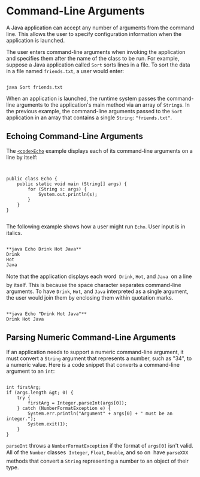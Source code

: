 
# Command-Line Arguments

A Java application can accept any number of arguments from the command line. This allows the user to specify configuration information when the application is launched.

The user enters command-line arguments when invoking the application and specifies them after the name of the class to be run. For example, suppose a Java application called `Sort` sorts lines in a file. To sort the data in a file named `friends.txt`, a user would enter:

```

java Sort friends.txt

```

When an application is launched, the runtime system passes the command-line arguments to the application's main method via an array of `String`s. In the previous example, the command-line arguments passed to the `Sort` application in an array that contains a single `String`: `"friends.txt"`.

## Echoing Command-Line Arguments

The 
[`<code>Echo`</code>](examples/Echo.java) example displays each of its command-line arguments on a line by itself:

```


public class Echo {
    public static void main (String[] args) {
        for (String s: args) {
            System.out.println(s);
        }
    }
}


```

The following example shows how a user might run `Echo`. User input is in italics.

```

**java Echo Drink Hot Java**
Drink
Hot
Java

```

Note that the application displays each word &#151; `Drink`, `Hot`, and `Java` &#151; on a line by itself. This is because the space character separates command-line arguments. To have `Drink`, `Hot`, and `Java` interpreted as a single argument, the user would join them by enclosing them within quotation marks.

```

**java Echo "Drink Hot Java"**
Drink Hot Java

```

## Parsing Numeric Command-Line Arguments

If an application needs to support a numeric command-line argument, it must convert a `String` argument that represents a number, such as "34", to a numeric value. Here is a code snippet that converts a command-line argument to an `int`:

```

int firstArg;
if (args.length &gt; 0) {
    try {
        firstArg = Integer.parseInt(args[0]);
    } catch (NumberFormatException e) {
        System.err.println("Argument" + args[0] + " must be an integer.");
        System.exit(1);
    }
}

```

`parseInt` throws a `NumberFormatException` if the format of `args[0]` isn't valid. All of the `Number` classes &#151; `Integer`, `Float`, `Double`, and so on &#151; have `parseXXX` methods that convert a `String` representing a number to an object of their type.
